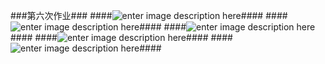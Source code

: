 ###第六次作业###
####![enter image description here](https://github.com/hanshihao/quantum-mechanics2014301020016/blob/master/P61214-114343.jpg)####
####![enter image description here](https://github.com/hanshihao/quantum-mechanics2014301020016/blob/master/P61214-114355.jpg)####
####![enter image description here](https://github.com/hanshihao/quantum-mechanics2014301020016/blob/master/P61214-114401.jpg)####
####![enter image description here](https://github.com/hanshihao/quantum-mechanics2014301020016/blob/master/P61214-114409.jpg)####
####![enter image description here](https://github.com/hanshihao/quantum-mechanics2014301020016/blob/master/P61214-114413.jpg)####


